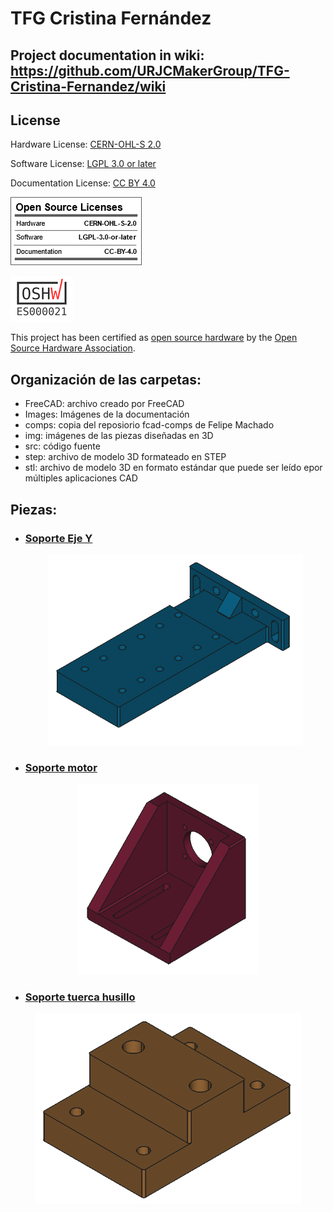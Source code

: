 # TFG Cristina Fernández

## Project documentation in wiki: https://github.com/URJCMakerGroup/TFG-Cristina-Fernandez/wiki

## License

Hardware License: [CERN-OHL-S 2.0](cern_ohl_s_v2.txt)

Software License: [LGPL 3.0 or later](License.md)

Documentation License: [CC BY 4.0](https://creativecommons.org/licenses/by/4.0/)

![licence summary](img/oshw_lic.png)

![ES000021](Images/Small/OSHW_mark_ES000021.png )

This project has been certified as [open source hardware](https://certification.oshwa.org/es000021.html) by the [Open Source Hardware Association](https://www.oshwa.org/). 

## Organización de las carpetas:

- FreeCAD: archivo creado por FreeCAD
- Images: Imágenes de la documentación
- comps: copia del reposiorio fcad-comps de Felipe Machado
- img: imágenes de las piezas diseñadas en 3D
- src: código fuente
- step: archivo de modelo 3D formateado en STEP
- stl: archivo de modelo 3D en formato estándar que puede ser leído epor múltiples aplicaciones CAD

## Piezas:

- ### [Soporte Eje Y](https://github.com/URJCMakerGroup/TFG---Cristina---Fernandez/blob/main/src/base_class.py)

  <p align="center">
    <img src="https://github.com/URJCMakerGroup/TFG-Cristina-Fernandez/blob/main/img/Small/base_class_TFG.PNG">
  </p>


- ### [Soporte motor](https://github.com/URJCMakerGroup/TFG-Cristina-Fernandez/blob/main/src/NemaMotorHolder_class.py)


<p align="center">
  <img src="https://github.com/URJCMakerGroup/TFG-Cristina-Fernandez/blob/main/img/Small/NemaMotorHolder_class.PNG">
</p>

- ### [Soporte tuerca husillo](https://github.com/URJCMakerGroup/TFG---Cristina---Fernandez/blob/main/src/board_class.py)

<p align="center">
  <img src="https://github.com/URJCMakerGroup/TFG-Cristina-Fernandez/blob/main/img/Small/board_class_definitivo.PNG">
</p>



